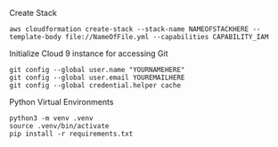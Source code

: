 

Create Stack

`aws cloudformation create-stack --stack-name NAMEOFSTACKHERE --template-body file://NameOfFile.yml --capabilities CAPABILITY_IAM`



Initialize Cloud 9 instance for accessing Git

```
git config --global user.name "YOURNAMEHERE"
git config --global user.email YOUREMAILHERE
git config --global credential.helper cache
```


Python Virtual Environments

```
python3 -m venv .venv
source .venv/bin/activate
pip install -r requirements.txt
```
